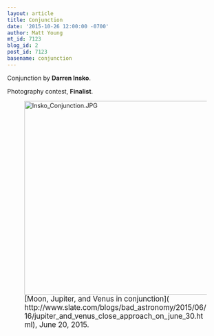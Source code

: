 ```yaml
---
layout: article
title: Conjunction
date: '2015-10-26 12:00:00 -0700'
author: Matt Young
mt_id: 7123
blog_id: 2
post_id: 7123
basename: conjunction
---
```

Conjunction by **Darren Insko**.

Photography contest, **Finalist**.

<figure>
<img src="http://pandasthumb.org/archives/2015/07/01/Insko_Conjunction.JPG" alt="Insko_Conjunction.JPG" width="600" height="450" />
<figcaption markdown="span">
<big>[Moon, Jupiter, and Venus in conjunction]( http://www.slate.com/blogs/bad_astronomy/2015/06/16/jupiter_and_venus_close_approach_on_june_30.html), June 20, 2015.</big>

</figcaption>
</figure>
